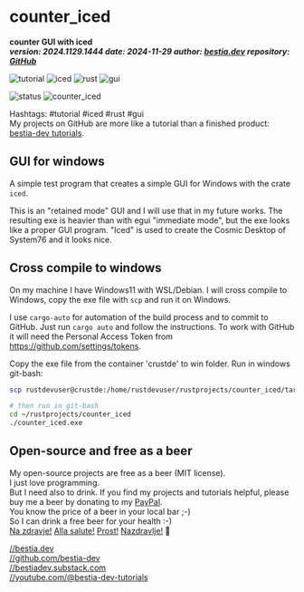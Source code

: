 [//]: # (auto_md_to_doc_comments segment start A)

# counter_iced

[//]: # (auto_cargo_toml_to_md start)

**counter GUI with iced**  
***version: 2024.1129.1444 date: 2024-11-29 author: [bestia.dev](https://bestia.dev) repository: [GitHub](https://github.com/bestia-dev/counter_iced)***

 ![tutorial](https://img.shields.io/badge/tutorial-orange)
 ![iced](https://img.shields.io/badge/iced-orange)
 ![rust](https://img.shields.io/badge/rust-orange)
 ![gui](https://img.shields.io/badge/gui-orange)

[//]: # (auto_cargo_toml_to_md end)

 ![status](https://img.shields.io/badge/tutorial-yellow)
 ![counter_iced](https://bestia.dev/webpage_hit_counter/get_svg_image/748236206.svg)

Hashtags: #tutorial #iced #rust #gui  
My projects on GitHub are more like a tutorial than a finished product: [bestia-dev tutorials](https://github.com/bestia-dev/tutorials_rust_wasm).

## GUI for windows

A simple test program that creates a simple GUI for Windows with the crate `iced`.

This is an "retained mode" GUI and I will use that in my future works.
The resulting exe is heavier than with egui "immediate mode", but the exe looks like a proper GUI program. "Iced" is used to create the Cosmic Desktop of System76 and it looks nice.

## Cross compile to windows

On my machine I have Windows11 with WSL/Debian. I will cross compile to Windows, copy the exe file with `scp` and run it on Windows. 

I use `cargo-auto` for automation of the build process and to commit to GitHub. Just run `cargo auto` and follow the instructions. To work with GitHub it will need the Personal Access Token from <https://github.com/settings/tokens>.  

Copy the exe file from the container 'crustde' to win folder. Run in windows git-bash:

```bash
scp rustdevuser@crustde:/home/rustdevuser/rustprojects/counter_iced/target/x86_64-pc-windows-gnu/release/counter_iced.exe /c/Users/Luciano/rustprojects/counter_iced/

# then run in git-bash
cd ~/rustprojects/counter_iced
./counter_iced.exe
```

## Open-source and free as a beer

My open-source projects are free as a beer (MIT license).  
I just love programming.  
But I need also to drink. If you find my projects and tutorials helpful, please buy me a beer by donating to my [PayPal](https://paypal.me/LucianoBestia).  
You know the price of a beer in your local bar ;-)  
So I can drink a free beer for your health :-)  
[Na zdravje!](https://translate.google.com/?hl=en&sl=sl&tl=en&text=Na%20zdravje&op=translate) [Alla salute!](https://dictionary.cambridge.org/dictionary/italian-english/alla-salute) [Prost!](https://dictionary.cambridge.org/dictionary/german-english/prost) [Nazdravlje!](https://matadornetwork.com/nights/how-to-say-cheers-in-50-languages/) 🍻

[//bestia.dev](https://bestia.dev)  
[//github.com/bestia-dev](https://github.com/bestia-dev)  
[//bestiadev.substack.com](https://bestiadev.substack.com)  
[//youtube.com/@bestia-dev-tutorials](https://youtube.com/@bestia-dev-tutorials)  

[//]: # (auto_md_to_doc_comments segment end A)
